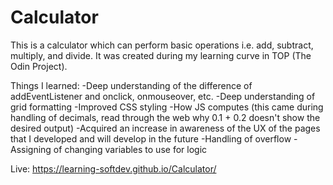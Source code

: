 # Calculator

This is a calculator which can perform basic operations i.e. add, subtract, multiply, and divide. It was created during my learning curve in TOP (The Odin Project). 

Things I learned:
-Deep understanding of the difference of addEventListener and onclick, onmouseover, etc.
-Deep understanding of grid formatting
-Improved CSS styling
-How JS computes (this came during handling of decimals, read through the web why 0.1 + 0.2 doesn't show the desired output)
-Acquired an increase in awareness of the UX of the pages that I developed and will develop in the future
-Handling of overflow
-Assigning of changing variables to use for logic

Live: https://learning-softdev.github.io/Calculator/